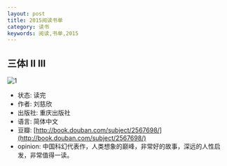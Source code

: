 ```yaml
---
layout: post
title: 2015阅读书单
category: 读书
keywords: 阅读,书单,2015
---
```


## 三体I II III
![1](http://dn-hzhblog.qbox.me/read/2015/3t.jpg)

- 状态: 读完
- 作者: 刘慈欣
- 出版社: 重庆出版社
- 语言: 简体中文
- 豆瓣: [http://book.douban.com/subject/2567698/](http://book.douban.com/subject/2567698/)
- opinion: 中国科幻代表作，人类想象的巅峰，非常好的故事，深远的人性启发，非常值得一读。

